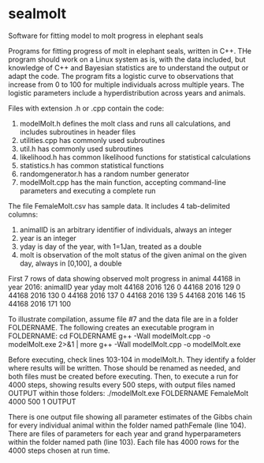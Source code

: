 # sealmolt
Software for fitting model to molt progress in elephant seals

Programs for fitting progress of molt in elephant seals, written in C++. THe program should work on a Linux system as is, with the data included, but knowledge of C++ and Bayesian statistics are to understand the output or adapt the code. The program fits a logistic curve to observations that increase from 0 to 100 for multiple individuals across multiple years. The logistic parameters include a hyperdistribution across years and animals.  

Files with extension .h or .cpp contain the code:
1) modelMolt.h defines the molt class and runs all calculations, and includes subroutines in header files
2) utilities.cpp has commonly used subroutines
3) util.h has commonly used subroutines
4) likelihood.h has common likelihood functions for statistical calculations
5) statistics.h has common statistical functions
6) randomgenerator.h has a random number generator
7) modelMolt.cpp has the main function, accepting command-line parameters and executing a complete run


The file FemaleMolt.csv has sample data. It includes 4 tab-delimited columns:
1) animalID is an arbitrary identifier of individuals, always an integer
2) year is an integer
3) yday is day of the year, with 1=1Jan, treated as a double
4) molt is observation of the molt status of the given animal on the given day, always in [0,100], a double

First 7 rows of data showing observed molt progress in animal 44168 in year 2016:
animalID	year	yday	molt
44168	2016	126	0
44168	2016	129	0
44168	2016	130	0
44168	2016	137	0
44168	2016	139	5
44168	2016	146	15
44168	2016	171	100


To illustrate compilation, assume file #7 and the data file are in a folder FOLDERNAME. The following creates an executable program in FOLDERNAME:
cd FOLDERNAME
g++ -Wall modelMolt.cpp -o modelMolt.exe 2>&1 | more
g++ -Wall modelMolt.cpp -o modelMolt.exe

Before executing, check lines 103-104 in modelMolt.h. They identify a folder where results will be written. Those should be renamed as needed, and both files must be created before executing. Then, to execute a run for 4000 steps, showing results every 500 steps, with output files named OUTPUT within those folders:
./modelMolt.exe FOLDERNAME FemaleMolt 4000 500 1 OUTPUT

There is one output file showing all parameter estimates of the Gibbs chain for every individual animal within the folder named pathFemale (line 104). There are files of parameters for each year and grand hyperparameters within the folder named path (line 103). Each file has 4000 rows for the 4000 steps chosen at run time.


